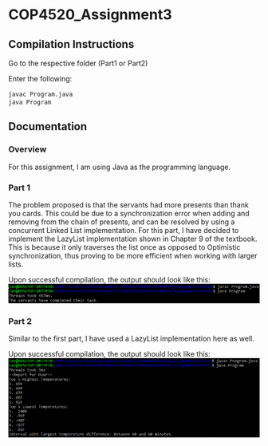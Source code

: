 # COP4520_Assignment3

## Compilation Instructions
Go to the respective folder (Part1 or Part2)

Enter the following:
```
javac Program.java
java Program
```

## Documentation

### Overview
For this assignment, I am using Java as the programming language.

### Part 1
The problem proposed is that the servants had more presents than thank you cards. This could be due to a synchronization error when adding and removing from the chain of presents, and can be resolved by using a concurrent Linked List implementation. For this part, I have decided to implement the LazyList implementation shown in Chapter 9 of the textbook. This is because it only traverses the list once as opposed to Optimistic synchronization, thus proving to be more efficient when working with larger lists. 

Upon successful compilation, the output should look like this:
![Part 1 Output](/Images/part1Output.PNG)

### Part 2
Similar to the first part, I have used a LazyList implementation here as well. 

Upon successful compilation, the output should look like this:
![Part 2 Output](/Images/part2Output.PNG)